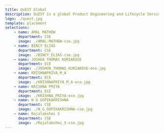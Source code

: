 ```yaml
---
title: QuEST Global 
description: QuEST is a global Product Engineering and Lifecycle Services Company and for over 25 years, we have enabled our customers Create The Frontier by advancing the way people live, work, travel and engage with each other. 
logo: ./quest.jpg
template: placement
selections:
    - name: AMAL MATHEW
      department: CSE
      image: ./AMAL-MATHEW-cse.jpg
    - name: BINCY ELIAS
      department: CSE
      image: ./BINCY_ELIAS-cse.jpg
    - name: JOSHUA THOMAS KURIAKOSE
      department: ECE
      image: ./JOSHUA_THOMAS_KURIAKOSE-ece.jpg
    - name: KRISHNAPRIYA_M_A
      department: ECE
      image: ./KRISHNAPRIYA_M_A-ece.jpg
    - name: KRISHNA PRIYA
      department: ECE
      image: ./KRISHNA_PRIYA-ece.jpg
    - name: N G GOPIKAKRISHNA
      department: CSE
      image: ./N_G_GOPIKAKRISHNA-cse.jpg
    - name: Rajalakshmi S
      department: CSE
      image: ./Rajalakshmi_S-cse.jpg      
---
```

